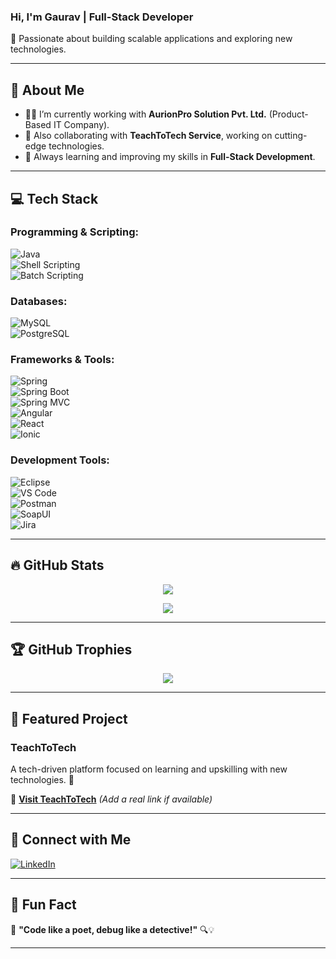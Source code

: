 ### Hi, I'm Gaurav | Full-Stack Developer  

🚀 Passionate about building scalable applications and exploring new technologies.

---

## 📌 About Me  
- 👨‍💻 I’m currently working with **AurionPro Solution Pvt. Ltd.** (Product-Based IT Company).  
- 🚀 Also collaborating with **TeachToTech Service**, working on cutting-edge technologies.  
- 🌱 Always learning and improving my skills in **Full-Stack Development**.  

---

## 💻 Tech Stack  
### **Programming & Scripting:**  
![Java](https://img.shields.io/badge/Java-007396?style=for-the-badge&logo=java&logoColor=white)  
![Shell Scripting](https://img.shields.io/badge/Shell_Scripting-%23000000.svg?style=for-the-badge&logo=gnu-bash&logoColor=white)  
![Batch Scripting](https://img.shields.io/badge/Batch_Scripting-4E8EFF?style=for-the-badge)  

### **Databases:**  
![MySQL](https://img.shields.io/badge/MySQL-4479A1?style=for-the-badge&logo=mysql&logoColor=white)  
![PostgreSQL](https://img.shields.io/badge/PostgreSQL-316192?style=for-the-badge&logo=postgresql&logoColor=white)  

### **Frameworks & Tools:**  
![Spring](https://img.shields.io/badge/Spring-6DB33F?style=for-the-badge&logo=spring&logoColor=white)  
![Spring Boot](https://img.shields.io/badge/Spring_Boot-6DB33F?style=for-the-badge&logo=springboot&logoColor=white)  
![Spring MVC](https://img.shields.io/badge/Spring_MVC-6DB33F?style=for-the-badge)  
![Angular](https://img.shields.io/badge/Angular-DD0031?style=for-the-badge&logo=angular&logoColor=white)  
![React](https://img.shields.io/badge/React-61DAFB?style=for-the-badge&logo=react&logoColor=black)  
![Ionic](https://img.shields.io/badge/Ionic-3880FF?style=for-the-badge&logo=ionic&logoColor=white)  

### **Development Tools:**  
![Eclipse](https://img.shields.io/badge/Eclipse-2C2255?style=for-the-badge&logo=eclipse&logoColor=white)  
![VS Code](https://img.shields.io/badge/VS_Code-007ACC?style=for-the-badge&logo=visual-studio-code&logoColor=white)  
![Postman](https://img.shields.io/badge/Postman-FF6C37?style=for-the-badge&logo=postman&logoColor=white)  
![SoapUI](https://img.shields.io/badge/SoapUI-00BFB3?style=for-the-badge)  
![Jira](https://img.shields.io/badge/Jira-0052CC?style=for-the-badge&logo=jira&logoColor=white)  

---

## 🔥 GitHub Stats  
<p align="center">
  <img src="https://github-readme-stats.vercel.app/api?username=BhidwalGaurav&show_icons=true&theme=tokyonight" />
</p>

<p align="center">
  <img src="https://github-readme-streak-stats.herokuapp.com/?user=BhidwalGaurav&theme=tokyonight" />
</p>

---

## 🏆 GitHub Trophies  
<p align="center">
  <img src="https://github-profile-trophy.vercel.app/?username=BhidwalGaurav&theme=onedark" />
</p>

---

## 📂 Featured Project  
### **TeachToTech**  
A tech-driven platform focused on learning and upskilling with new technologies. 🚀

🔗 **[Visit TeachToTech](#)** _(Add a real link if available)_  

---

## 💼 Connect with Me  
[![LinkedIn](https://img.shields.io/badge/LinkedIn-0077B5?style=for-the-badge&logo=linkedin&logoColor=white)](https://www.linkedin.com/in/gaurav2021/)  

---

## 🌟 Fun Fact  
🧐 **"Code like a poet, debug like a detective!"** 🔍💡  

---
